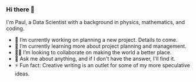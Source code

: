 ### Hi there 👋

I'm Paul, a Data Scientist with a background in physics, mathematics, and coding.

- 🔭 I’m currently working on planning a new project. Details to come.
- 🌱 I’m currently learning more about project planning and management.
- 👨‍💻 I’m looking to collaborate on making the world a better place.
- 💬 Ask me about anything, and if I don't have the answer, I'll find it.
- ⚡ Fun fact: Creative writing is an outlet for some of my more speculative ideas.

